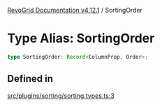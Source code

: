 [RevoGrid Documentation v4.12.1](README.md) / SortingOrder

# Type Alias: SortingOrder

```ts
type SortingOrder: Record<ColumnProp, Order>;
```

## Defined in

[src/plugins/sorting/sorting.types.ts:3](https://github.com/revolist/revogrid/blob/d509c0063a76a472726c991b21f1c163442771b4/src/plugins/sorting/sorting.types.ts#L3)
